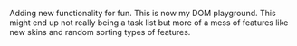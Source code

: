 Adding new functionality for fun. This is now my DOM playground. This might end up not really being a task list but more of a mess of features like new skins and random sorting types of features.